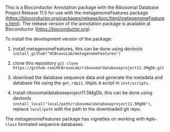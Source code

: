 This is a Bioconductor Annotation package with the Ribosomal Database Project Release 11.5 for use with the metagenomeFeatures package (https://bioconductor.org/packages/release/bioc/html/metagenomeFeatures.html).
The release version of the annotation package is available at Bioconductor (https://bioconductor.org). 


To install the development version of the package:  
1. install metagenomeFeatures, this can be done using devtools `install_github("HCBravoLab/metagenomeFeatures")`  
2. clone this repository `git clone https://github.com/HCBravoLab/ribosomaldatabaseproject11.5MgDb.git`  

3. download the database sequence data and generate the metadata and database file using the `get_rdp11.5MgDb.R` script in `inst/scripts`.

4. install ribosomaldatabaseproject11.5MgDb, this can be done using devtools `install_local("local/path/ribosomaldatabaseproject11.5MgDb")`, replace `local/path` with the path to the downloaded git repo.    

The metagenomeFeatures package has vignettes on working with `MgDb-class` formated sequence databases.
